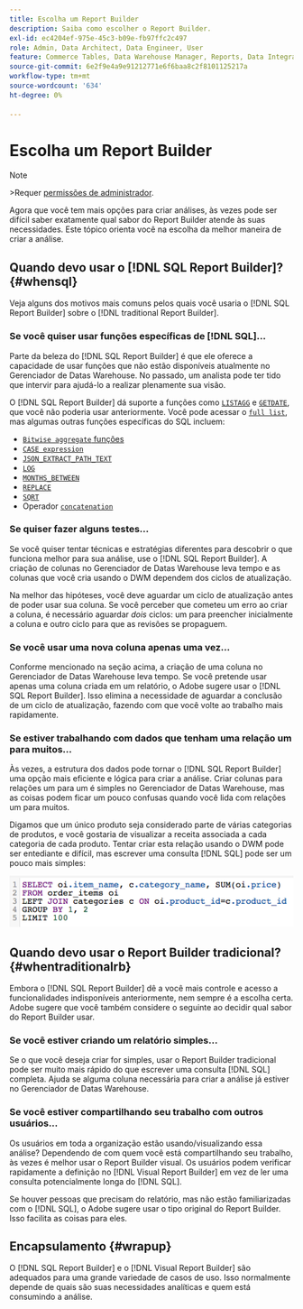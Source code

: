 ```yaml
---
title: Escolha um Report Builder
description: Saiba como escolher o Report Builder.
exl-id: ec4204ef-975e-45c3-b09e-fb97ffc2c497
role: Admin, Data Architect, Data Engineer, User
feature: Commerce Tables, Data Warehouse Manager, Reports, Data Integration
source-git-commit: 6e2f9e4a9e91212771e6f6baa8c2f8101125217a
workflow-type: tm+mt
source-wordcount: '634'
ht-degree: 0%

---
```


# Escolha um Report Builder

>[!NOTE]
>&#x200B;>Requer [permissões de administrador](../../administrator/user-management/user-management.md).

Agora que você tem mais opções para criar análises, às vezes pode ser difícil saber exatamente qual sabor do Report Builder atende às suas necessidades. Este tópico orienta você na escolha da melhor maneira de criar a análise.

## Quando devo usar o [!DNL SQL Report Builder]? {#whensql}

Veja alguns dos motivos mais comuns pelos quais você usaria o [!DNL SQL Report Builder] sobre o [!DNL traditional Report Builder].

### Se você quiser usar funções específicas de [!DNL SQL]...

Parte da beleza do [!DNL SQL Report Builder] é que ele oferece a capacidade de usar funções que não estão disponíveis atualmente no Gerenciador de Datas Warehouse. No passado, um analista pode ter tido que intervir para ajudá-lo a realizar plenamente sua visão.

O [!DNL SQL Report Builder] dá suporte a funções como [`LISTAGG`](https://docs.aws.amazon.com/redshift/latest/dg/r_LISTAGG.html) e [`GETDATE`](https://docs.aws.amazon.com/redshift/latest/dg/r_GETDATE.html), que você não poderia usar anteriormente. Você pode acessar o [`full list`](https://docs.aws.amazon.com/redshift/latest/dg/c_SQL_functions.html), mas algumas outras funções específicas do SQL incluem:

* [`Bitwise aggregate` funções](https://docs.aws.amazon.com/redshift/latest/dg/c_bitwise_aggregate_functions.html)
* [`CASE expression`](https://docs.aws.amazon.com/redshift/latest/dg/r_CASE_function.html)
* [`JSON_EXTRACT_PATH_TEXT`](https://docs.aws.amazon.com/redshift/latest/dg/JSON_EXTRACT_PATH_TEXT.html)
* [`LOG`](https://docs.aws.amazon.com/redshift/latest/dg/r_LOG.html)
* [`MONTHS_BETWEEN`](https://docs.aws.amazon.com/redshift/latest/dg/r_MONTHS_BETWEEN_function.html)
* [`REPLACE`](https://docs.aws.amazon.com/redshift/latest/dg/r_REPLACE.html)
* [`SQRT`](https://docs.aws.amazon.com/redshift/latest/dg/r_SQRT.html)
* Operador [`concatenation`](https://docs.aws.amazon.com/redshift/latest/dg/r_concat_op.html)

### Se quiser fazer alguns testes...

Se você quiser tentar técnicas e estratégias diferentes para descobrir o que funciona melhor para sua análise, use o [!DNL SQL Report Builder]. A criação de colunas no Gerenciador de Datas Warehouse leva tempo e as colunas que você cria usando o DWM dependem dos ciclos de atualização.

Na melhor das hipóteses, você deve aguardar um ciclo de atualização antes de poder usar sua coluna. Se você perceber que cometeu um erro ao criar a coluna, é necessário aguardar *dois* ciclos: um para preencher inicialmente a coluna e outro ciclo para que as revisões se propaguem.

### Se você usar uma nova coluna apenas uma vez...

Conforme mencionado na seção acima, a criação de uma coluna no Gerenciador de Datas Warehouse leva tempo. Se você pretende usar apenas uma coluna criada em um relatório, o Adobe sugere usar o [!DNL SQL Report Builder]. Isso elimina a necessidade de aguardar a conclusão de um ciclo de atualização, fazendo com que você volte ao trabalho mais rapidamente.

### Se estiver trabalhando com dados que tenham uma relação um para muitos...

Às vezes, a estrutura dos dados pode tornar o [!DNL SQL Report Builder] uma opção mais eficiente e lógica para criar a análise. Criar colunas para relações um para um é simples no Gerenciador de Datas Warehouse, mas as coisas podem ficar um pouco confusas quando você lida com relações um para muitos.

Digamos que um único produto seja considerado parte de várias categorias de produtos, e você gostaria de visualizar a receita associada a cada categoria de cada produto. Tentar criar esta relação usando o DWM pode ser entediante e difícil, mas escrever uma consulta [!DNL SQL] pode ser um pouco mais simples:

![](../../assets/When_should_I_use_the_RB_2.png)

## Quando devo usar o Report Builder tradicional? {#whentraditionalrb}

Embora o [!DNL SQL Report Builder] dê a você mais controle e acesso a funcionalidades indisponíveis anteriormente, nem sempre é a escolha certa. Adobe sugere que você também considere o seguinte ao decidir qual sabor do Report Builder usar.

### Se você estiver criando um relatório simples...

Se o que você deseja criar for simples, usar o Report Builder tradicional pode ser muito mais rápido do que escrever uma consulta [!DNL SQL] completa. Ajuda se alguma coluna necessária para criar a análise já estiver no Gerenciador de Datas Warehouse.

### Se você estiver compartilhando seu trabalho com outros usuários...

Os usuários em toda a organização estão usando/visualizando essa análise? Dependendo de com quem você está compartilhando seu trabalho, às vezes é melhor usar o Report Builder visual. Os usuários podem verificar rapidamente a definição no [!DNL Visual Report Builder] em vez de ler uma consulta potencialmente longa do [!DNL SQL].

Se houver pessoas que precisam do relatório, mas não estão familiarizadas com o [!DNL SQL], o Adobe sugere usar o tipo original do Report Builder. Isso facilita as coisas para eles.

## Encapsulamento {#wrapup}

O [!DNL SQL Report Builder] e o [!DNL Visual Report Builder] são adequados para uma grande variedade de casos de uso. Isso normalmente depende de quais são suas necessidades analíticas e quem está consumindo a análise.
